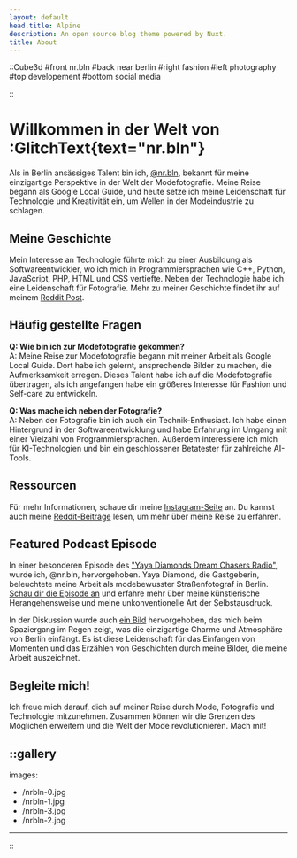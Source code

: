 ```yaml
---
layout: default
head.title: Alpine
description: An open source blog theme powered by Nuxt.
title: About
---
```



::Cube3d
#front
nr.bln
#back
near berlin
#right
fashion
#left
photography
#top
developement
#bottom
social media

::

# Willkommen in der Welt von :GlitchText{text="nr.bln"}

Als in Berlin ansässiges Talent bin ich, [@nr.bln](https://www.instagram.com/nr.bln/), bekannt für meine einzigartige Perspektive in der Welt der Modefotografie. Meine Reise begann als Google Local Guide, und heute setze ich meine Leidenschaft für Technologie und Kreativität ein, um Wellen in der Modeindustrie zu schlagen.

## Meine Geschichte

Mein Interesse an Technologie führte mich zu einer Ausbildung als Softwareentwickler, wo ich mich in Programmiersprachen wie C++, Python, JavaScript, PHP, HTML und CSS vertiefte. Neben der Technologie habe ich eine Leidenschaft für Fotografie. Mehr zu meiner Geschichte findet ihr auf meinem [Reddit Post](https://www.reddit.com/user/_-J-G-_/comments/14vyt3i/a_bit_about_me_nrbln/).

## Häufig gestellte Fragen

**Q: Wie bin ich zur Modefotografie gekommen?**  
A: Meine Reise zur Modefotografie begann mit meiner Arbeit als Google Local Guide. Dort habe ich gelernt, ansprechende Bilder zu machen, die Aufmerksamkeit erregen. Dieses Talent habe ich auf die Modefotografie übertragen, als ich angefangen habe ein größeres Interesse für Fashion und Self-care zu entwickeln.

**Q: Was mache ich neben der Fotografie?**  
A: Neben der Fotografie bin ich auch ein Technik-Enthusiast. Ich habe einen Hintergrund in der Softwareentwicklung und habe Erfahrung im Umgang mit einer Vielzahl von Programmiersprachen. Außerdem interessiere ich mich für KI-Technologien und bin ein geschlossener Betatester für zahlreiche AI-Tools.

## Ressourcen

Für mehr Informationen, schaue dir meine [Instagram-Seite](https://www.instagram.com/nr.bln/) an. Du kannst auch meine [Reddit-Beiträge](https://www.reddit.com/user/_-J-G-_/comments/14vyt3i/a_bit_about_me_nrbln/) lesen, um mehr über meine Reise zu erfahren.

## Featured Podcast Episode

In einer besonderen Episode des ["Yaya Diamonds Dream Chasers Radio"](https://www.imdb.com/title/tt23668898/?ref_=tt_ov_inf), wurde ich, @nr.bln, hervorgehoben. Yaya Diamond, die Gastgeberin, beleuchtete meine Arbeit als modebewusster Straßenfotograf in Berlin. [Schau dir die Episode an](https://www.imdb.com/title/tt28593625/) und erfahre mehr über meine künstlerische Herangehensweise und meine unkonventionelle Art der Selbstausdruck.

In der Diskussion wurde auch [ein Bild](https://www.instagram.com/p/CsyJXbCMsYL/?img_index=1) hervorgehoben, das mich beim Spaziergang im Regen zeigt, was die einzigartige Charme und Atmosphäre von Berlin einfängt. Es ist diese Leidenschaft für das Einfangen von Momenten und das Erzählen von Geschichten durch meine Bilder, die meine Arbeit auszeichnet.

## Begleite mich!

Ich freue mich darauf, dich auf meiner Reise durch Mode, Fotografie und Technologie mitzunehmen. Zusammen können wir die Grenzen des Möglichen erweitern und die Welt der Mode revolutionieren. Mach mit!


::gallery
---
images:
  - /nrbln-0.jpg
  - /nrbln-1.jpg
  - /nrbln-3.jpg
  - /nrbln-2.jpg
---
::
